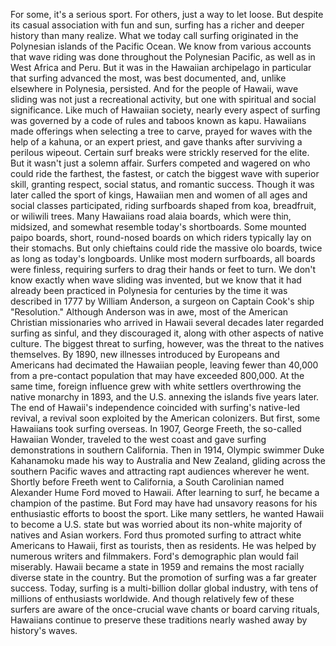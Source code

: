 
For some, it&#39;s a serious sport.
For others, just a way to let loose.
But despite its casual association
with fun and sun,
surfing has a richer and deeper
history than many realize.
What we today call surfing originated in
the Polynesian islands 
of the Pacific Ocean.
We know from various accounts
that wave riding was done 
throughout the Polynesian Pacific,
as well as in West Africa and Peru.
But it was in the Hawaiian archipelago
in particular
that surfing advanced the most,
was best documented,
and, unlike elsewhere in Polynesia,
persisted.
And for the people of Hawaii,
wave sliding was not 
just a recreational activity,
but one with spiritual 
and social significance.
Like much of Hawaiian society,
nearly every aspect of surfing was
governed by a code of rules and taboos
known as kapu.
Hawaiians made offerings when selecting
a tree to carve,
prayed for waves with the help
of a kahuna, or an expert priest,
and gave thanks after surviving
a perilous wipeout.
Certain surf breaks were strickly reserved
for the elite.
But it wasn&#39;t just a solemn affair.
Surfers competed and wagered
on who could ride the farthest,
the fastest,
or catch the biggest wave
with superior skill,
granting respect,
social status,
and romantic success.
Though it was later called
the sport of kings,
Hawaiian men and women of all ages
and social classes participated,
riding surfboards shaped from koa,
breadfruit,
or wiliwili trees.
Many Hawaiians road alaia boards,
which were thin, midsized,
and somewhat resemble today&#39;s shortboards.
Some mounted paipo boards,
short, round-nosed boards on which
riders typically lay on their stomachs.
But only chieftains could ride
the massive olo boards,
twice as long as today&#39;s longboards.
Unlike most modern surfboards,
all boards were finless,
requiring surfers to drag their hands
or feet to turn.
We don&#39;t know exactly when wave sliding
was invented,
but we know that it had already
been practiced in Polynesia for centuries
by the time it was described in 1777
by William Anderson,
a surgeon on Captain Cook&#39;s ship
&quot;Resolution.&quot;
Although Anderson was in awe,
most of the American Christian 
missionaries who arrived in Hawaii
several decades later
regarded surfing as sinful,
and they discouraged it, along with
other aspects of native culture.
The biggest threat to surfing, however,
was the threat to the natives themselves.
By 1890, new illnesses introduced
by Europeans and Americans
had decimated the Hawaiian people,
leaving fewer than 40,000
from a pre-contact population 
that may have exceeded 800,000.
At the same time, foreign influence grew
with white settlers overthrowing 
the native monarchy in 1893,
and the U.S. annexing 
the islands five years later.
The end of Hawaii&#39;s independence coincided
with surfing&#39;s native-led revival,
a revival soon exploited
by the American colonizers.
But first, some Hawaiians 
took surfing overseas.
In 1907, George Freeth,
the so-called Hawaiian Wonder,
traveled to the west coast
and gave surfing demonstrations 
in southern California.
Then in 1914, Olympic swimmer
Duke Kahanamoku
made his way to Australia and New Zealand,
gliding across the southern Pacific waves
and attracting rapt audiences 
wherever he went.
Shortly before Freeth went to California,
a South Carolinian named 
Alexander Hume Ford moved to Hawaii.
After learning to surf, he became 
a champion of the pastime.
But Ford may have had unsavory reasons
for his enthusiastic efforts 
to boost the sport.
Like many settlers, he wanted Hawaii
to become a U.S. state
but was worried about its non-white
majority of natives and Asian workers.
Ford thus promoted surfing
to attract white Americans to Hawaii,
first as tourists, then as residents.
He was helped by numerous writers
and filmmakers.
Ford&#39;s demographic plan 
would fail miserably.
Hawaii became a state in 1959
and remains the most racially diverse 
state in the country.
But the promotion of surfing
was a far greater success.
Today, surfing is a multi-billion dollar
global industry,
with tens of millions 
of enthusiasts worldwide.
And though relatively few of these surfers
are aware of the once-crucial wave chants
or board carving rituals,
Hawaiians continue to preserve
these traditions
nearly washed away by history&#39;s waves.
